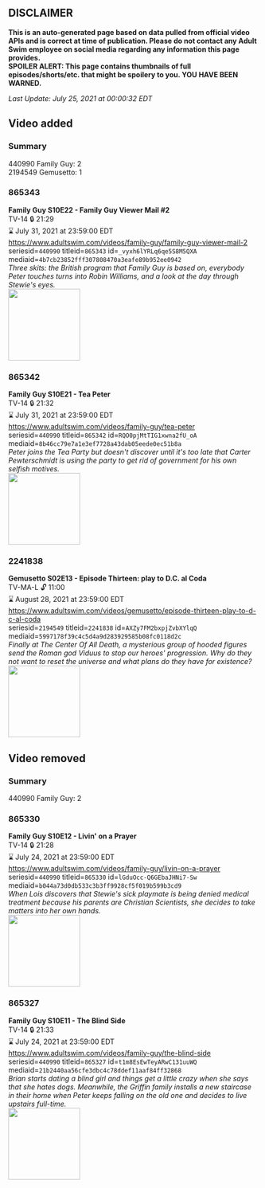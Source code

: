 ## DISCLAIMER
**This is an auto-generated page based on data pulled from official video APIs and is correct at time of publication. Please do not contact any Adult Swim employee on social media regarding any information this page provides.**  
**SPOILER ALERT: This page contains thumbnails of full episodes/shorts/etc. that might be spoilery to you. YOU HAVE BEEN WARNED.**  

_Last Update: July 25, 2021 at 00:00:32 EDT_
## Video added
### Summary
440990 Family Guy: 2  
2194549 Gemusetto: 1  
### 865343
**Family Guy S10E22 - Family Guy Viewer Mail #2**  
TV-14 🔒 21:29  
⌛ July 31, 2021 at 23:59:00 EDT  
https://www.adultswim.com/videos/family-guy/family-guy-viewer-mail-2  
seriesid=`440990` titleid=`865343` id=`_vyxh6lYRLq6qe5S8M5QXA` mediaid=`4b7cb23852fff307808470a3eafe89b952ee0942`  
_Three skits: the British program that Family Guy is based on, everybody Peter touches turns into Robin Williams, and a look at the day through Stewie's eyes._  
<a href="https://i.cdn.turner.com/adultswim/big/image-upload/thumbnails/thumb-2_image-152216277663616.jpg"><img src="https://i.cdn.turner.com/adultswim/big/image-upload/thumbnails/thumb-2_image-152216277663616.jpg" height="144px" /></a>
### 865342
**Family Guy S10E21 - Tea Peter**  
TV-14 🔒 21:32  
⌛ July 31, 2021 at 23:59:00 EDT  
https://www.adultswim.com/videos/family-guy/tea-peter  
seriesid=`440990` titleid=`865342` id=`RQO0pjMtTIG1xwna2fU_oA` mediaid=`8b46cc79e7a1e3ef7728a43dab05eede0ec51b8a`  
_Peter joins the Tea Party but doesn't discover until it's too late that Carter Pewterschmidt is using the party to get rid of government for his own selfish motives._  
<a href="https://i.cdn.turner.com/adultswim/big/image-upload/thumbnails/thumb-2_image-15214850542882.jpg"><img src="https://i.cdn.turner.com/adultswim/big/image-upload/thumbnails/thumb-2_image-15214850542882.jpg" height="144px" /></a>
### 2241838
**Gemusetto S02E13 - Episode Thirteen: play to D.C. al Coda**  
TV-MA-L 🔓 11:00  
⌛ August 28, 2021 at 23:59:00 EDT  
https://www.adultswim.com/videos/gemusetto/episode-thirteen-play-to-d-c-al-coda  
seriesid=`2194549` titleid=`2241838` id=`AXZy7FM2bxpjZvbXYlqQ` mediaid=`5997178f39c4c5d4a9d283929585b08fc0118d2c`  
_Finally at The Center Of All Death, a mysterious group of hooded figures send the Roman god Viduus to stop our heroes' progression. Why do they not want to reset the universe and what plans do they have for existence?_  
<a href="https://media.cdn.adultswim.com/uploads/20201217/thumbnails/2_2012171757360-GSMP_213_dup-20201215.jpg"><img src="https://media.cdn.adultswim.com/uploads/20201217/thumbnails/2_2012171757360-GSMP_213_dup-20201215.jpg" height="144px" /></a>
## Video removed
### Summary
440990 Family Guy: 2  
### 865330
**Family Guy S10E12 - Livin' on a Prayer**  
TV-14 🔒 21:28  
⌛ July 24, 2021 at 23:59:00 EDT  
https://www.adultswim.com/videos/family-guy/livin-on-a-prayer  
seriesid=`440990` titleid=`865330` id=`lGduOcc-Q6GEbaJHNi7-Sw` mediaid=`b044a73d0db533c3b3ff9928cf5f019b599b3cd9`  
_When Lois discovers that Stewie's sick playmate is being denied medical treatment because his parents are Christian Scientists, she decides to take matters into her own hands._  
<a href="https://i.cdn.turner.com/adultswim/big/image-upload/thumbnails/thumb-2_image-152148483178612.jpg"><img src="https://i.cdn.turner.com/adultswim/big/image-upload/thumbnails/thumb-2_image-152148483178612.jpg" height="144px" /></a>
### 865327
**Family Guy S10E11 - The Blind Side**  
TV-14 🔒 21:33  
⌛ July 24, 2021 at 23:59:00 EDT  
https://www.adultswim.com/videos/family-guy/the-blind-side  
seriesid=`440990` titleid=`865327` id=`t1m8EsEwTeyARwC131uuWQ` mediaid=`21b2440aa56cfe3dbc4c78ddef11aaf84ff32868`  
_Brian starts dating a blind girl and things get a little crazy when she says that she hates dogs. Meanwhile, the Griffin family installs a new staircase in their home when Peter keeps falling on the old one and decides to live upstairs full-time._  
<a href="https://i.cdn.turner.com/adultswim/big/image-upload/thumbnails/thumb-2_image-15208898271818.jpg"><img src="https://i.cdn.turner.com/adultswim/big/image-upload/thumbnails/thumb-2_image-15208898271818.jpg" height="144px" /></a>
